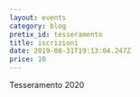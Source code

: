 ```yaml
---
layout: events
category: blog
pretix_id: tesseramento
title: iscrizioni
date: 2019-08-31T19:13:04.247Z
price: 10
---
```

Tesseramento 2020
